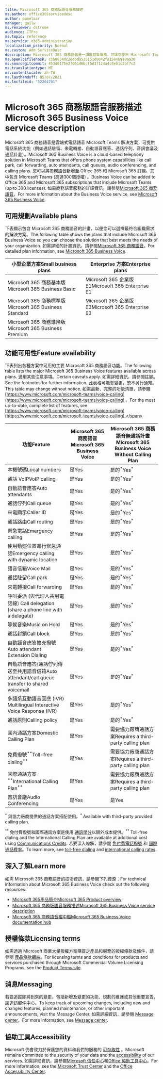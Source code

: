 ```yaml
---
title: Microsoft 365 商務版語音服務描述
ms.author: office365servicedesc
author: pamelaar
manager: gailw
ms.reviewer: dstrome
audience: ITPro
ms.topic: reference
ms.service: o365-administration
localization_priority: Normal
ms.custom: Adm_ServiceDesc
description: Microsoft 365 商務語音是一項增益集服務，可讓您使用 Microsoft Teams 進行電話通話。 這會結合電話系統、國內通話方案、簡訊及音訊會議。
ms.openlocfilehash: cbb8834dc2eebda535151d0042fa158469a0aa20
ms.sourcegitcommit: 453d8175e2f05146bcf5d1f124a4c8eb1c2bf7c2
ms.translationtype: MT
ms.contentlocale: zh-TW
ms.lasthandoff: 05/07/2021
ms.locfileid: "52264781"
---
```

# <a name="microsoft-365-business-voice-service-description"></a><span data-ttu-id="8f990-104">Microsoft 365 商務版語音服務描述</span><span class="sxs-lookup"><span data-stu-id="8f990-104">Microsoft 365 Business Voice service description</span></span>

<span data-ttu-id="8f990-105">Microsoft 365 商務語音是雲端式電話語音 Microsoft Teams 解決方案，可提供電話系統功能（例如通話駐留、來電轉接、自動語音應答、通話佇列、音訊會議及通話計畫）。</span><span class="sxs-lookup"><span data-stu-id="8f990-105">Microsoft 365 Business Voice is a cloud-based telephony solution in Microsoft Teams that offers phone system capabilities like call park, call forwarding, auto attendants, call queues, audio conferencing, and calling plans.</span></span> <span data-ttu-id="8f990-106">您可以將商務語音新增至 Office 365 和 Microsoft 365 訂閱，其中包含 Microsoft Teams (高達300個授權) 。</span><span class="sxs-lookup"><span data-stu-id="8f990-106">Business Voice can be added to Office 365 and Microsoft 365 subscriptions that include Microsoft Teams (up to 300 licenses).</span></span> <span data-ttu-id="8f990-107">如需商務語音服務的詳細資訊，請參閱[Microsoft 365 商務語音](/MicrosoftTeams/business-voice/whats-business-voice)。</span><span class="sxs-lookup"><span data-stu-id="8f990-107">For more information about the Business Voice service, see [Microsoft 365 Business Voice](/MicrosoftTeams/business-voice/whats-business-voice).</span></span>

## <a name="available-plans"></a><span data-ttu-id="8f990-108">可用規劃</span><span class="sxs-lookup"><span data-stu-id="8f990-108">Available plans</span></span>

<span data-ttu-id="8f990-109">下表顯示包含 Microsoft 365 商務語音的計畫，以便您可以選擇最符合組織需求的解決方案。</span><span class="sxs-lookup"><span data-stu-id="8f990-109">The following table shows the plans that include Microsoft 365 Business Voice so you can choose the solution that best meets the needs of your organization.</span></span> <span data-ttu-id="8f990-110">如需詳細的計畫資訊，請參閱[Microsoft 365 商務語音](/microsoftteams/business-voice/whats-business-voice)。</span><span class="sxs-lookup"><span data-stu-id="8f990-110">For detailed plan information, see [Microsoft 365 Business Voice](/microsoftteams/business-voice/whats-business-voice).</span></span>

| <span data-ttu-id="8f990-111">小型企業方案</span><span class="sxs-lookup"><span data-stu-id="8f990-111">Small business plans</span></span> | <span data-ttu-id="8f990-112">Enterprise 方案</span><span class="sxs-lookup"><span data-stu-id="8f990-112">Enterprise plans</span></span> |
|--------------------------------------------------------|------------------------------|
| <span data-ttu-id="8f990-113">Microsoft 365 商務基本版</span><span class="sxs-lookup"><span data-stu-id="8f990-113">Microsoft 365 Business Basic</span></span> | <span data-ttu-id="8f990-114">Microsoft 365 企業版E1</span><span class="sxs-lookup"><span data-stu-id="8f990-114">Microsoft 365 Enterprise E1</span></span> |
| <span data-ttu-id="8f990-115">Microsoft 365 商務標準版</span><span class="sxs-lookup"><span data-stu-id="8f990-115">Microsoft 365 Business Standard</span></span> | <span data-ttu-id="8f990-116">Microsoft 365 企業版 E3</span><span class="sxs-lookup"><span data-stu-id="8f990-116">Microsoft 365 Enterprise E3</span></span> |
| <span data-ttu-id="8f990-117">Microsoft 365 商務進階版</span><span class="sxs-lookup"><span data-stu-id="8f990-117">Microsoft 365 Business Premium</span></span> |  |

## <a name="feature-availability"></a><span data-ttu-id="8f990-118">功能可用性</span><span class="sxs-lookup"><span data-stu-id="8f990-118">Feature availability</span></span>

<span data-ttu-id="8f990-119">下表列出各種方案中可用的主要 Microsoft 365 商務語音功能。</span><span class="sxs-lookup"><span data-stu-id="8f990-119">The following table lists the major Microsoft 365 Business Voice features available across plans.</span></span> <span data-ttu-id="8f990-120">適用某些注意事項。</span><span class="sxs-lookup"><span data-stu-id="8f990-120">Certain caveats apply.</span></span> <span data-ttu-id="8f990-121">如需詳細資訊，請參閱註腳。</span><span class="sxs-lookup"><span data-stu-id="8f990-121">See the footnotes for further information.</span></span> <span data-ttu-id="8f990-122">此表格可能會變更，恕不另行通知。</span><span class="sxs-lookup"><span data-stu-id="8f990-122">This table may change without notice.</span></span> <span data-ttu-id="8f990-123">如需最新、完整的功能清單，請參閱 [https://www.microsoft.com/microsoft-teams/voice-calling](https://www.microsoft.com/microsoft-teams/voice-calling) 。</span><span class="sxs-lookup"><span data-stu-id="8f990-123">For the most up-to-date, complete list of features, see [https://www.microsoft.com/microsoft-teams/voice-calling](https://www.microsoft.com/microsoft-teams/voice-calling).</span></span>

| <span data-ttu-id="8f990-124">功能</span><span class="sxs-lookup"><span data-stu-id="8f990-124">Feature</span></span> | <span data-ttu-id="8f990-125">Microsoft 365 商務語音</span><span class="sxs-lookup"><span data-stu-id="8f990-125">Microsoft 365 Business Voice</span></span> | <span data-ttu-id="8f990-126">Microsoft 365 商務語音無通話計畫</span><span class="sxs-lookup"><span data-stu-id="8f990-126">Microsoft 365 Business Voice Without Calling Plan</span></span> |
|--------------------------------------------------------|------------------------------|---------------------------------------------------|
| <span data-ttu-id="8f990-127">本機號碼</span><span class="sxs-lookup"><span data-stu-id="8f990-127">Local numbers</span></span> | <span data-ttu-id="8f990-128">是</span><span class="sxs-lookup"><span data-stu-id="8f990-128">Yes</span></span> | <span data-ttu-id="8f990-129">是的<sup>\*</sup></span><span class="sxs-lookup"><span data-stu-id="8f990-129">Yes<sup>\*</sup></span></span> |
| <span data-ttu-id="8f990-130">通話 VoIP</span><span class="sxs-lookup"><span data-stu-id="8f990-130">VoIP calling</span></span> | <span data-ttu-id="8f990-131">是</span><span class="sxs-lookup"><span data-stu-id="8f990-131">Yes</span></span> | <span data-ttu-id="8f990-132">是的<sup>\*</sup></span><span class="sxs-lookup"><span data-stu-id="8f990-132">Yes<sup>\*</sup></span></span> |
| <span data-ttu-id="8f990-133">自動語音應答</span><span class="sxs-lookup"><span data-stu-id="8f990-133">Auto attendants</span></span> | <span data-ttu-id="8f990-134">是</span><span class="sxs-lookup"><span data-stu-id="8f990-134">Yes</span></span> | <span data-ttu-id="8f990-135">是的<sup>\*</sup></span><span class="sxs-lookup"><span data-stu-id="8f990-135">Yes<sup>\*</sup></span></span> |
| <span data-ttu-id="8f990-136">通話佇列</span><span class="sxs-lookup"><span data-stu-id="8f990-136">Call queue</span></span> | <span data-ttu-id="8f990-137">是</span><span class="sxs-lookup"><span data-stu-id="8f990-137">Yes</span></span> | <span data-ttu-id="8f990-138">是的<sup>\*</sup></span><span class="sxs-lookup"><span data-stu-id="8f990-138">Yes<sup>\*</sup></span></span> |
| <span data-ttu-id="8f990-139">來電顯示</span><span class="sxs-lookup"><span data-stu-id="8f990-139">Caller ID</span></span> | <span data-ttu-id="8f990-140">是</span><span class="sxs-lookup"><span data-stu-id="8f990-140">Yes</span></span> | <span data-ttu-id="8f990-141">是的<sup>\*</sup></span><span class="sxs-lookup"><span data-stu-id="8f990-141">Yes<sup>\*</sup></span></span> |
| <span data-ttu-id="8f990-142">通話路由</span><span class="sxs-lookup"><span data-stu-id="8f990-142">Call routing</span></span> | <span data-ttu-id="8f990-143">是</span><span class="sxs-lookup"><span data-stu-id="8f990-143">Yes</span></span> | <span data-ttu-id="8f990-144">是的<sup>\*</sup></span><span class="sxs-lookup"><span data-stu-id="8f990-144">Yes<sup>\*</sup></span></span> |
| <span data-ttu-id="8f990-145">緊急電話</span><span class="sxs-lookup"><span data-stu-id="8f990-145">Emergency calling</span></span> | <span data-ttu-id="8f990-146">是</span><span class="sxs-lookup"><span data-stu-id="8f990-146">Yes</span></span> | <span data-ttu-id="8f990-147">是的<sup>\*</sup></span><span class="sxs-lookup"><span data-stu-id="8f990-147">Yes<sup>\*</sup></span></span> |
| <span data-ttu-id="8f990-148">使用動態位置進行緊急通話</span><span class="sxs-lookup"><span data-stu-id="8f990-148">Emergency calling with dynamic location</span></span> | <span data-ttu-id="8f990-149">是</span><span class="sxs-lookup"><span data-stu-id="8f990-149">Yes</span></span> | <span data-ttu-id="8f990-150">是的<sup>\*</sup></span><span class="sxs-lookup"><span data-stu-id="8f990-150">Yes<sup>\*</sup></span></span> |
| <span data-ttu-id="8f990-151">語音信箱</span><span class="sxs-lookup"><span data-stu-id="8f990-151">Voice Mail</span></span> | <span data-ttu-id="8f990-152">是</span><span class="sxs-lookup"><span data-stu-id="8f990-152">Yes</span></span> | <span data-ttu-id="8f990-153">是的<sup>\*</sup></span><span class="sxs-lookup"><span data-stu-id="8f990-153">Yes<sup>\*</sup></span></span> |
| <span data-ttu-id="8f990-154">通話駐留</span><span class="sxs-lookup"><span data-stu-id="8f990-154">Call park</span></span> | <span data-ttu-id="8f990-155">是</span><span class="sxs-lookup"><span data-stu-id="8f990-155">Yes</span></span> | <span data-ttu-id="8f990-156">是的<sup>\*</sup></span><span class="sxs-lookup"><span data-stu-id="8f990-156">Yes<sup>\*</sup></span></span> |
| <span data-ttu-id="8f990-157">來電轉接</span><span class="sxs-lookup"><span data-stu-id="8f990-157">Call forwarding</span></span> | <span data-ttu-id="8f990-158">是</span><span class="sxs-lookup"><span data-stu-id="8f990-158">Yes</span></span> | <span data-ttu-id="8f990-159">是的<sup>\*</sup></span><span class="sxs-lookup"><span data-stu-id="8f990-159">Yes<sup>\*</sup></span></span> |
| <span data-ttu-id="8f990-160">呼叫委派 (與代理人共用電話線) </span><span class="sxs-lookup"><span data-stu-id="8f990-160">Call delegation (share a phone line with a delegate)</span></span> | <span data-ttu-id="8f990-161">是</span><span class="sxs-lookup"><span data-stu-id="8f990-161">Yes</span></span> | <span data-ttu-id="8f990-162">是的<sup>\*</sup></span><span class="sxs-lookup"><span data-stu-id="8f990-162">Yes<sup>\*</sup></span></span> |
| <span data-ttu-id="8f990-163">等候音樂</span><span class="sxs-lookup"><span data-stu-id="8f990-163">Music on Hold</span></span> | <span data-ttu-id="8f990-164">是</span><span class="sxs-lookup"><span data-stu-id="8f990-164">Yes</span></span> | <span data-ttu-id="8f990-165">是的<sup>\*</sup></span><span class="sxs-lookup"><span data-stu-id="8f990-165">Yes<sup>\*</sup></span></span> |
| <span data-ttu-id="8f990-166">通話封鎖</span><span class="sxs-lookup"><span data-stu-id="8f990-166">Call block</span></span> | <span data-ttu-id="8f990-167">是</span><span class="sxs-lookup"><span data-stu-id="8f990-167">Yes</span></span> | <span data-ttu-id="8f990-168">是的<sup>\*</sup></span><span class="sxs-lookup"><span data-stu-id="8f990-168">Yes<sup>\*</sup></span></span> |
| <span data-ttu-id="8f990-169">自動語音應答擴充撥號</span><span class="sxs-lookup"><span data-stu-id="8f990-169">Auto attendant Extension Dialing</span></span> | <span data-ttu-id="8f990-170">是</span><span class="sxs-lookup"><span data-stu-id="8f990-170">Yes</span></span> | <span data-ttu-id="8f990-171">是的<sup>\*</sup></span><span class="sxs-lookup"><span data-stu-id="8f990-171">Yes<sup>\*</sup></span></span> |
| <span data-ttu-id="8f990-172">自動語音應答/通話佇列傳送至共用語音信箱</span><span class="sxs-lookup"><span data-stu-id="8f990-172">Auto attendant/call queue transfer to shared voicemail</span></span> | <span data-ttu-id="8f990-173">是</span><span class="sxs-lookup"><span data-stu-id="8f990-173">Yes</span></span> | <span data-ttu-id="8f990-174">是的<sup>\*</sup></span><span class="sxs-lookup"><span data-stu-id="8f990-174">Yes<sup>\*</sup></span></span> |
| <span data-ttu-id="8f990-175">多語系互動語音回應 (IVR) </span><span class="sxs-lookup"><span data-stu-id="8f990-175">Multilingual Interactive Voice Response (IVR)</span></span> | <span data-ttu-id="8f990-176">是</span><span class="sxs-lookup"><span data-stu-id="8f990-176">Yes</span></span> | <span data-ttu-id="8f990-177">是的<sup>\*</sup></span><span class="sxs-lookup"><span data-stu-id="8f990-177">Yes<sup>\*</sup></span></span> |
| <span data-ttu-id="8f990-178">通話原則</span><span class="sxs-lookup"><span data-stu-id="8f990-178">Calling policy</span></span> | <span data-ttu-id="8f990-179">是</span><span class="sxs-lookup"><span data-stu-id="8f990-179">Yes</span></span> | <span data-ttu-id="8f990-180">是的<sup>\*</sup></span><span class="sxs-lookup"><span data-stu-id="8f990-180">Yes<sup>\*</sup></span></span> |
| <span data-ttu-id="8f990-181">國內通話方案</span><span class="sxs-lookup"><span data-stu-id="8f990-181">Domestic Calling Plan</span></span> | <span data-ttu-id="8f990-182">是</span><span class="sxs-lookup"><span data-stu-id="8f990-182">Yes</span></span> | <span data-ttu-id="8f990-183">需要協力廠商通話方案</span><span class="sxs-lookup"><span data-stu-id="8f990-183">Requires a third-party calling plan</span></span> |
| <span data-ttu-id="8f990-184">免費撥號<sup>\*\*</sup></span><span class="sxs-lookup"><span data-stu-id="8f990-184">Toll-free dialing<sup>\*\*</sup></span></span> | <span data-ttu-id="8f990-185">是</span><span class="sxs-lookup"><span data-stu-id="8f990-185">Yes</span></span> | <span data-ttu-id="8f990-186">需要協力廠商通話方案</span><span class="sxs-lookup"><span data-stu-id="8f990-186">Requires a third-party calling plan</span></span> |
| <span data-ttu-id="8f990-187">國際通話方案<sup>\*\*</sup></span><span class="sxs-lookup"><span data-stu-id="8f990-187">International Calling Plan<sup>\*\*</sup></span></span> | <span data-ttu-id="8f990-188">是</span><span class="sxs-lookup"><span data-stu-id="8f990-188">Yes</span></span> | <span data-ttu-id="8f990-189">需要協力廠商通話方案</span><span class="sxs-lookup"><span data-stu-id="8f990-189">Requires a third-party calling plan</span></span> |
| <span data-ttu-id="8f990-190">音訊會議</span><span class="sxs-lookup"><span data-stu-id="8f990-190">Audio Conferencing</span></span> | <span data-ttu-id="8f990-191">是</span><span class="sxs-lookup"><span data-stu-id="8f990-191">Yes</span></span> | <span data-ttu-id="8f990-192">是</span><span class="sxs-lookup"><span data-stu-id="8f990-192">Yes</span></span> |

<span data-ttu-id="8f990-193"><sup>\*</sup> 與協力廠商提供的通話方案搭配使用。</span><span class="sxs-lookup"><span data-stu-id="8f990-193"><sup>\*</sup> Available with third-party provided calling plan.</span></span>

<span data-ttu-id="8f990-194"><sup>\*\*</sup> 免付費撥號和國際通話方案是使用 [通訊學分](/microsoftteams/what-are-communications-credits)以額外成本提供。</span><span class="sxs-lookup"><span data-stu-id="8f990-194"><sup>\*\*</sup> Toll-free dialing and the International Calling Plan are available at additional cost using [Communications Credits](/microsoftteams/what-are-communications-credits).</span></span> <span data-ttu-id="8f990-195">若要深入瞭解，請參閱 [免付費電話撥號](/microsoftteams/toll-free-dialing-limitations-and-restrictions) 和 [國際通話費率](https://www.microsoft.com/microsoft-365/microsoft-teams/voice-calling?rtc=1#ow-download-rates)。</span><span class="sxs-lookup"><span data-stu-id="8f990-195">To learn more, see [toll-free dialing](/microsoftteams/toll-free-dialing-limitations-and-restrictions) and [international calling rates](https://www.microsoft.com/microsoft-365/microsoft-teams/voice-calling?rtc=1#ow-download-rates).</span></span>

## <a name="learn-more"></a><span data-ttu-id="8f990-196">深入了解</span><span class="sxs-lookup"><span data-stu-id="8f990-196">Learn more</span></span>

<span data-ttu-id="8f990-197">如需 Microsoft 365 商務語音的技術資訊，請參閱下列資源：</span><span class="sxs-lookup"><span data-stu-id="8f990-197">For technical information about Microsoft 365 Business Voice check out the following resources:</span></span>

- [<span data-ttu-id="8f990-198">Microsoft 365產品簡介</span><span class="sxs-lookup"><span data-stu-id="8f990-198">Microsoft 365 Product overview</span></span>](/MicrosoftTeams/business-voice/whats-business-voice)
- [<span data-ttu-id="8f990-199">Microsoft 365 商務版語音服務描述</span><span class="sxs-lookup"><span data-stu-id="8f990-199">Microsoft 365 Business Voice service description</span></span>](/office365/servicedescriptions/microsoft-365-business-voice-service-description)
- [<span data-ttu-id="8f990-200">Microsoft 365 商務語音檔中樞</span><span class="sxs-lookup"><span data-stu-id="8f990-200">Microsoft 365 Business Voice documentation hub</span></span>](/MicrosoftTeams/business-voice/)

## <a name="licensing-terms"></a><span data-ttu-id="8f990-201">授權條款</span><span class="sxs-lookup"><span data-stu-id="8f990-201">Licensing terms</span></span>

<span data-ttu-id="8f990-202">如需透過 Microsoft 商業大量授權方案購買之產品和服務的授權條款及條件，請參閱 [產品條款網站](https://www.microsoft.com/licensing/terms/)。</span><span class="sxs-lookup"><span data-stu-id="8f990-202">For licensing terms and conditions for products and services purchased through Microsoft Commercial Volume Licensing Programs, see the [Product Terms site](https://www.microsoft.com/licensing/terms/).</span></span>

## <a name="messaging"></a><span data-ttu-id="8f990-203">消息</span><span class="sxs-lookup"><span data-stu-id="8f990-203">Messaging</span></span>

<span data-ttu-id="8f990-204">若要追蹤即將到來的變更，包括新增及變更的功能、規劃的維護或其他重要宣告，請造訪郵件中心。</span><span class="sxs-lookup"><span data-stu-id="8f990-204">To keep track of upcoming changes, including new and changed features, planned maintenance, or other important announcements, visit the Message Center.</span></span> <span data-ttu-id="8f990-205">如需詳細資訊，請參閱 [Message center](/microsoft-365/admin/manage/message-center)。</span><span class="sxs-lookup"><span data-stu-id="8f990-205">For more information, see [Message center](/microsoft-365/admin/manage/message-center).</span></span>

## <a name="accessibility"></a><span data-ttu-id="8f990-206">協助工具</span><span class="sxs-lookup"><span data-stu-id="8f990-206">Accessibility</span></span>

<span data-ttu-id="8f990-207">Microsoft 仍會致力於保護您的資料和我們的服務的 [可存取性](https://www.microsoft.com/trust-center/compliance/accessibility) 。</span><span class="sxs-lookup"><span data-stu-id="8f990-207">Microsoft remains committed to the security of your data and the [accessibility](https://www.microsoft.com/trust-center/compliance/accessibility) of our services.</span></span> <span data-ttu-id="8f990-208">如需詳細資訊，請參閱[Microsoft 信任中心](https://www.microsoft.com/trust-center)和[Office 協助工具中心](https://support.office.com/article/ecab0fcf-d143-4fe8-a2ff-6cd596bddc6d)。</span><span class="sxs-lookup"><span data-stu-id="8f990-208">For more information, see the [Microsoft Trust Center](https://www.microsoft.com/trust-center) and the [Office Accessibility Center](https://support.office.com/article/ecab0fcf-d143-4fe8-a2ff-6cd596bddc6d).</span></span>
